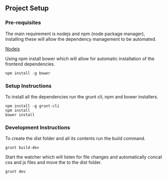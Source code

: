 ## Project Setup

### Pre-requisites

The main requirement is nodejs and npm (node package manager), installing these will allow the dependency management to be automated.

[Nodejs](http://nodejs.org/)

Using npm install bower which will allow for automatic installation of the frontend dependencies.
```
npm install -g bower
```

### Setup Instructions

To install all the dependencies run the grunt cli, npm and bower installers.
```
npm install -g grunt-cli
npm install
bower install
```

### Development Instructions

To create the dist folder and all its contents run the build command.
```
grunt build-dev
```

Start the watcher which will listen for file changes and automatically concat css and js files and move the to the dist folder.
```
grunt dev
```

